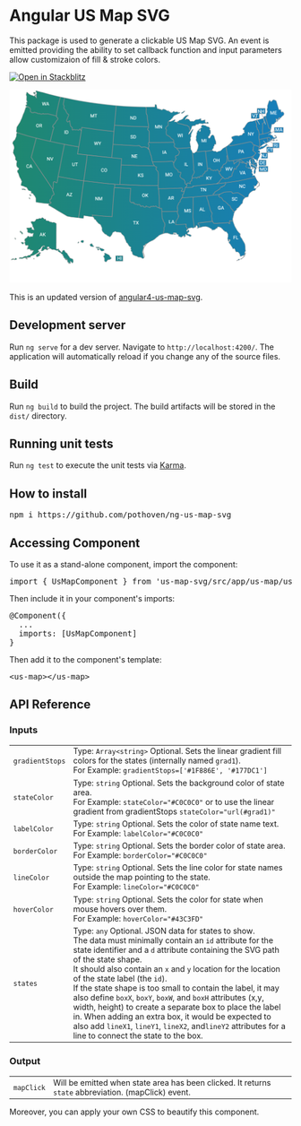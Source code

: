 # Angular US Map SVG

This package is used to generate a clickable US Map SVG.  An event is emitted providing the ability to set callback function and input parameters allow customizaion of fill & stroke colors. 

[![Open in Stackblitz](https://developer.stackblitz.com/img/open_in_stackblitz.svg)](https://stackblitz.com/github/pothoven/angular-us-map-svg)

![usmap](/src/assets/screenshot.png)

This is an updated version of [angular4-us-map-svg](https://github.com/bharat20185/angular4-us-map-svg).

## Development server

Run `ng serve` for a dev server. Navigate to `http://localhost:4200/`. The application will automatically reload if you change any of the source files.

## Build

Run `ng build` to build the project. The build artifacts will be stored in the `dist/` directory.

## Running unit tests

Run `ng test` to execute the unit tests via [Karma](https://karma-runner.github.io).

## How to install

<pre>npm i https://github.com/pothoven/ng-us-map-svg</pre>

## Accessing Component

To use it as a stand-alone component, import the component:

<pre>import { UsMapComponent } from 'us-map-svg/src/app/us-map/us-map.component';</pre>

Then include it in your component's imports:

<pre>
@Component({
  ...
  imports: [UsMapComponent]
}
</pre>

Then add it to the component's template:
<pre>&lt;us-map&gt;&lt;/us-map&gt;</pre>

## API Reference

### Inputs

|||
|-|-|
| `gradientStops`  | Type: `Array<string>` Optional. Sets the linear gradient fill colors for the states (internally named `grad1`).<br>For Example: `gradientStops=['#1F886E', '#177DC1']`     |
| `stateColor`     | Type: `string` Optional. Sets the background color of state area.<br>For Example: `stateColor="#C0C0C0"` or to use the linear gradient from gradientStops `stateColor="url(#grad1)"` |
| `labelColor`     | Type: `string` Optional. Sets the color of state name text.<br>For Example: `labelColor="#C0C0C0"`       |
| `borderColor`    | Type: `string` Optional. Sets the border color of state area.<br>For Example: `borderColor="#C0C0C0"`     |
| `lineColor`      | Type: `string` Optional. Sets the line color for state names outside the map pointing to the state.<br>For Example: `lineColor="#C0C0C0"`     |
| `hoverColor`     | Type: `string` Optional. Sets the color for state when mouse hovers over them.<br>For Example: `hoverColor="#43C3FD"`     |
| `states`     | Type: `any` Optional. JSON data for states to show.<br>The data must minimally contain an `id` attribute for the state identifier and a `d` attribute containing the SVG path of the state shape.<br>It should also contain an `x` and `y` location for the location of the state label (the `id`).<br>If the state shape is too small to contain the label, it may also define `boxX`, `boxY`, `boxW`, and `boxH` attributes (x,y, width, height) to create a separate box to place the label in. When adding an extra box, it would be expected to also add `lineX1`, `lineY1`, `lineX2`, and`lineY2` attributes for a line to connect the state to the box.       |


### Output
|||
|-|-|
| `mapClick` | Will be emitted when state area has been clicked. It returns `state` abbreviation. (mapClick) event. |

Moreover, you can apply your own CSS to beautify this component.

